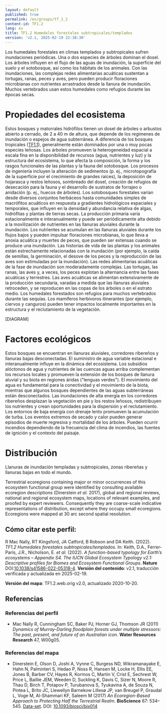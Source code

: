 ```yaml
---
layout: default
published: true
permalink: /es/groups/tf_1_2
content-id: TF1.2
lang: es
title: TF1.2 Humedales forestales subtropicales/templados
version: 'v2.1, 2025-02-19 22:38:30'
---
```


Los humedales forestales en climas templados y subtropicales sufren inundaciones periódicas. Una o dos especies de árboles dominan el dosel. Los árboles influyen en el flujo de las aguas de inundación, la superficie del suelo y el sotobosque, así como los hábitats de los animales. Con las inundaciones, las complejas redes alimentarias acuáticas sustentan a tortugas, ranas, peces y aves, pero pueden producir floraciones microbianas con nutrientes arrastrados desde la llanura de inundación. Muchos vertebrados usan estos humedales como refugios durante las épocas secas.

# Propiedades del ecosistema
 
Estos bosques y matorrales hidrófilos tienen un dosel de árboles o arbustos abierto a cerrado, de 2 a 40 m de altura, que depende de los regímenes de inundación o espejos de agua subterránea. A diferencia de los bosques tropicales ([TF1.1](/explore/groups/TF1.1)), generalmente están dominados por una o muy pocas especies leñosas. Los árboles promueven la heterogeneidad espacial a escala fina en la disponibilidad de recursos (agua, nutrientes y luz) y la estructura del ecosistema, lo que afecta la composición, la forma y los rasgos funcionales de las plantas y la fauna del sotobosque. Los procesos de ingeniería incluyen la alteración de sedimentos (p. ej., microtopografía de la superficie por el crecimiento de grandes raíces), la deposición de hojarasca y restos leñosos, sombreado del dosel, creación de refugios de desecación para la fauna y el desarrollo de sustratos de forrajeo o anidación (p. ej., huecos de árboles). Los sotobosques forestales varían desde diversos conjuntos herbáceos hasta comunidades simples de macrófitos acuáticos en respuesta a gradientes hidrológicos espaciales y temporales, que influyen en la densidad y abundancia relativa de algas, hidrófitas y plantas de tierras secas. La producción primaria varía estacionalmente e interanualmente y puede ser periódicamente alta debido a la movilización de nutrientes en las llanuras aluviales durante la inundación. Los nutrientes se acumulan en las llanuras aluviales durante los flujos bajos y pueden impulsar floraciones microbianas, lo que lleva a anoxia acuática y muertes de peces, que pueden ser extensas cuando se produce una inundación. Las historias de vida de las plantas y los animales están estrechamente relacionadas con la inundación (por ejemplo, la caída de semillas, la germinación, el desove de los peces y la reproducción de las aves son estimuladas por la inundación). Las redes alimentarias acuáticas de la fase de inundación son moderadamente complejas. Las tortugas, las ranas, las aves y, a veces, los peces explotan la alternancia entre las fases acuáticas y terrestres. Las aves acuáticas se alimentan extensivamente de la producción secundaria, varadas a medida que las llanuras aluviales retroceden, y se reproducen en las copas de los árboles o en el estrato medio. Los humedales forestados son refugios para muchos vertebrados durante las sequías. Los mamíferos herbívoros itinerantes (por ejemplo, ciervos y canguros) pueden tener impactos localmente importantes en la estructura y el reclutamiento de la vegetación.

[DIAGRAM]

# Factores ecológicos
 
Estos bosques se encuentran en llanuras aluviales, corredores ribereños y llanuras bajas desconectadas. El suministro de agua variable estacional e interanualmente influye en la dinámica del ecosistema. Los subsidios alóctonos de agua y nutrientes de las cuencas aguas arriba complementan los recursos locales y promueven la extensión de los bosques de llanura aluvial y su biota en regiones áridas ("lenguas verdes"). El movimiento del agua es fundamental para la conectividad y el movimiento de la biota, mientras que algunos bosques dependientes de las aguas subterráneas están desconectados. Las inundaciones de alta energía en los corredores ribereños desplazan la vegetación en pie y los restos leñosos, redistribuyen los nutrientes y crean oportunidades para la dispersión y el reclutamiento. Los entornos de baja energía con drenaje lento promueven la acumulación de turba. Los eventos extremos de secado y calor pueden generar episodios de muerte regresiva y mortalidad de los árboles. Pueden ocurrir incendios dependiendo de la frecuencia del clima de incendios, las fuentes de ignición y el contexto del paisaje.
 
# Distribución
 
Llanuras de inundación templadas y subtropicales, zonas ribereñas y llanuras bajas en todo el mundo.

Terrestrial ecoregions containing major or minor occurrences of this ecosystem functional group were identified by consulting available ecoregion descriptions (Dinerstein _et al._ 2017), global and regional reviews, national and regional ecosystem maps, locations of relevant examples, and proofed by expert reviewers. Consequently they are coarse-scale indicative representations of distribution, except where they occupy small ecoregions. Ecoregions were mapped at 30 arc second spatial resolution.

## Cómo citar este perfil:

R Mac Nally, RT Kingsford, JA Catford, B Robson and DA Keith. (2022). *TF1.2 Humedales forestales subtropicales/templados*. In: Keith, D.A., Ferrer-Paris, J.R., Nicholson, E. *et al.* (2022). *A function-based typology for Earth’s ecosystems – Appendix S4. The IUCN Global Ecosystem Typology v2.1: Descriptive profiles for Biomes and Ecosystem Functional Groups*. **Nature** DOI:[10.1038/s41586-022-05318-4](https://doi.org/10.1038/s41586-022-05318-4).
**Versión del contenido**: v2.1, traducción verificada y actualizada en 2025-02-19.

**Versión del mapa**: TF1.2.web.orig v2.0, actualizado 2020-10-20.

## Referencias

### Referencias del perfil
*  Mac Nally R, Cunningham SC, Baker PJ, Horner GJ, Thomson JR  (2011) *Dynamics of Murray-Darling floodplain forests under multiple stressors: The past, present, and future of an Australian icon*. **Water Resources Research** 47, W00g05.

### Referencias del mapa
* Dinerstein E, Olson D, Joshi A, Vynne C, Burgess ND, Wikramanayake E, Hahn N, Palminteri S, Hedao P, Noss R, Hansen M, Locke H, Ellis EE, Jones B, Barber CV, Hayes R, Kormos C, Martin V, Crist E, Sechrest W, Price L, Baillie JEM, Weeden D, Suckling K, Davis C, Sizer N, Moore R, Thau D, Birch T, Potapov P, Turubanova S, Tyukavina A, de Souza N, Pintea L, Brito JC, Llewellyn Barnekow Lillesø JP, van Breugel P, Graudal L, Voge M, Al-Shammari KF, Saleem M  (2017) *An Ecoregion-Based Approach to Protecting Half the Terrestrial Realm*. **BioScience** 67: 534–545. [Data-set](https://ecoregions2017.appspot.com/). DOI: [10.1093/biosci/bix014](http://doi.org/10.1093/biosci/bix014)

